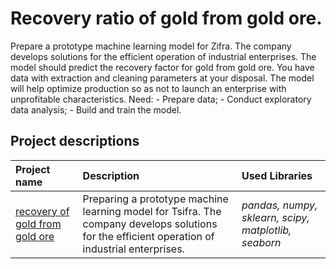 # Recovery ratio of gold from gold ore.

Prepare a prototype machine learning model for Zifra. The company develops solutions for the efficient operation of industrial enterprises.
The model should predict the recovery factor for gold from gold ore. You have data with extraction and cleaning parameters at your disposal.
The model will help optimize production so as not to launch an enterprise with unprofitable characteristics.
Need:
    - Prepare data;
    - Conduct exploratory data analysis;
    - Build and train the model.
## Project descriptions



| Project name | Description | Used Libraries |
| :--------------------- | :--------------------- | :--------------------- |
| [recovery of gold from gold ore](https://github.com/limenbah/gold-from-gold-bearing-ore/tree/main/gold-from-gold-bearing-ore) |Preparing a prototype machine learning model for Tsifra. The company develops solutions for the efficient operation of industrial enterprises. | *pandas, numpy, sklearn, scipy, matplotlib, seaborn* |
